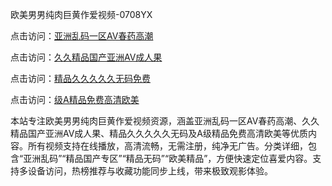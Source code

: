 欧美男男纯肉巨黄作爱视频-0708YX

点击访问：<a href="https://heiliaoxqkkct.pages.dev">亚洲乱码一区AV春药高潮</a>

点击访问：<a href="https://heiliaoxwd5i8.pages.dev">久久精品国产亚洲AV成人果</a>

点击访问：<a href="https://heiliaowt0d7p.pages.dev">精品久久久久久无码免费</a>

点击访问：<a href="https://heiliaoga6s9v.pages.dev">级A精品免费高清欧美</a>

本站专注欧美男男纯肉巨黄作爱视频资源，涵盖亚洲乱码一区AV春药高潮、久久精品国产亚洲AV成人果、精品久久久久久无码及A级精品免费高清欧美等优质内容。所有视频支持在线播放，高清流畅，无需注册，纯净无广告。分类详细，包含“亚洲乱码”“精品国产专区”“精品无码”“欧美精品”，方便快速定位喜爱内容。支持多设备访问，热榜推荐与收藏功能同步上线，带来极致观影体验。

<span style="display:none;">[Canonical link](https://github.com/nam20250708/so91 ）</span>
